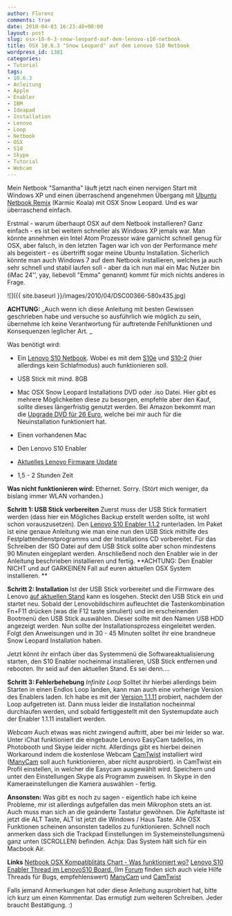 ```yaml
---
author: Florenz
comments: true
date: 2010-04-03 16:23:48+00:00
layout: post
slug: osx-10-6-3-snow-leopard-auf-dem-lenovo-s10-netbook
title: OSX 10.6.3 "Snow Leopard" auf dem Lenovo S10 Netbook
wordpress_id: 1381
categories:
- Tutorial
tags:
- 10.6.3
- Anleitung
- Apple
- Enabler
- IBM
- Ideapad
- Installation
- Lenovo
- Loop
- Netbook
- OSX
- S10
- Skype
- Tutorial
- Webcam
---
```


Mein Netbook "Samantha" läuft jetzt nach einen nervigen Start mit Windows XP und einen überraschend angenehmen Übergang mit [Ubuntu Netbook Remix](http://wiki.ubuntuusers.de/Ubuntu_Netbook_Remix) (Karmic Koala) mit OSX Snow Leopard. Und es war überraschend einfach.
<!-- more -->


Erstmal - warum überhaupt OSX auf dem Netbook installieren? Ganz einfach - es ist bei weitem schneller als Windows XP jemals war. Man könnte annehmen ein Intel Atom Prozessor wäre garnicht schnell genug für OSX, aber falsch, in den letzten Tagen war ich von der Performance mehr als begeistert - es übertrifft sogar meine Ubuntu Installation. Sicherlich könnte man auch Windows 7 auf dem Netbook installieren, welches ja auch sehr schnell und stabil laufen soll - aber da ich nun mal ein Mac Nutzer bin (iMac 24'', yay, liebevoll "Emma" genannt) kommt für mich nichts anderes in Frage.

![]({{ site.baseurl }}/images/2010/04/DSC00366-580x435.jpg)


**ACHTUNG:** _Auch wenn ich diese Anleitung mit besten Gewissen geschrieben habe und versuche so ausführlich wie möglich zu sein, übernehme ich keine Verantwortung für auftretende Fehlfunktionen und Konsequenzen leglicher Art. _

Was benötigt wird:




  * Ein [Lenovo S10 Netbook](http://www.amazon.de/gp/product/B002OOWB0M?ie=UTF8&tag=thebullet-21&linkCode=as2&camp=1638&creative=19454&creativeASIN=B002OOWB0M). Wobei es mit dem [S10e](http://www.amazon.de/gp/product/B002B3XY3O?ie=UTF8&tag=thebullet-21&linkCode=as2&camp=1638&creative=19454&creativeASIN=B002B3XY3O) und [S10-2](http://www.amazon.de/gp/product/B003922YZ0?ie=UTF8&tag=thebullet-21&linkCode=as2&camp=1638&creative=19454&creativeASIN=B003922YZ0) (hier allerdings kein Schlafmodus) auch funktionieren soll.


  * USB Stick mit mind. 8GB


  * Mac OSX Snow Leopard Installations DVD oder .iso Datei. Hier gibt es mehrere Möglichkeiten diese zu besorgen, empfehle aber den Kauf, sollte dieses längerfristig genutzt werden. Bei Amazon bekommt man die [Upgrade DVD für 26 Euro](http://www.amazon.de/gp/product/B001AZ3Y66?ie=UTF8&tag=thebullet-21&linkCode=as2&camp=1638&creative=19454&creativeASIN=B001AZ3Y66), welche bei mir auch für die Neuinstallation funktioniert hat.


  * Einen vorhandenen Mac


  * Den Lenovo S10 Enabler


  * [Aktuelles Lenovo Firmware Update](http://www-307.ibm.com/pc/support/site.wss/MIGR-72939.html)


  * 1,5 - 2 Stunden Zeit



**Was nicht funktionieren wird:** Ethernet. Sorry.
(Stört mich weniger, da bislang immer WLAN vorhanden.)

**Schritt 1: USB Stick vorbereiten**
Zuerst muss der USB Stick formatiert werden (dass hier ein Mögliches Backup erstellt werden sollte, ist wohl schon vorauszusetzen).
Den [Lenovo S10 Enabler 1.1.2](http://www.mediafire.com/download.php?jdytjjdgxyy) runterladen. Im Paket ist eine genaue Anleitung wie man eine nun den USB Stick mithilfe des Festplattendienstprogramms und der Installations CD vorbereitet. Für das Schreiben der ISO Datei auf dem USB Stick sollte aber schon mindestens 90 Minuten eingeplant werden. Anschließend noch den Enabler wie in der Anleitung beschrieben installieren und fertig.
**ACHTUNG: Den Enabler NICHT und auf GARKEINEN Fall auf euren aktuellen OSX System installieren. **

**Schritt 2: Installation**
Ist der USB Stick vorbereitet und die Firmware des Lenovo [auf aktuellen Stand](http://www-307.ibm.com/pc/support/site.wss/MIGR-72939.html) kann es losgehen.
Steckt den USB Stick ein und startet neu. Sobald der Lenovobildschirm aufleuchtet die Tastenkombination Fn+F11 drücken (was die F12 taste simuliert) und im erscheinenden Bootmenü den USB Stick auswählen. Dieser sollte mit den Namen USB HDD angezeigt werden.
Nun sollte der Installationsprozess eingeleitet werden. Folgt den Anweisungen und in 30 - 45 Minuten solltet ihr eine brandneue Snow Leopard Installation haben.

Jetzt könnt ihr einfach über das Systemmenü die Softwareaktualisierung starten, den S10 Enabler nocheinmal installieren, USB Stick entfernen und rebooten. Ihr seid auf den aktuellen Stand. Es sei denn....

**Schritt 3: Fehlerbehebung**
_Infinite Loop_
Solltet ihr hierbei allerdings beim Starten in einen Endlos Loop landen, kann man auch eine vorherige Version des Enablers laden. Ich habe es mit der [Version 1.1.11](http://www.mediafire.com/?ug1imk4mueu) probiert, nachdem der Loop aufgetreten ist. Dann muss leider die Installation nocheinmal durchlaufen werden, und sobald fertiggestellt mit den Systemupdate auch der Enabler 1.1.11 installiert werden.

_Webcam_
Auch etwas was nicht zwingend auftritt, aber bei mir leider so war. Unter iChat funktioniert die eingebaute Lenovo EasyCam tadellos, im Photobooth und Skype leider nicht. Allerdings gibt es hierbei deinen Workaround indem die kostenlose Webcam [CamTwist](http://allocinit.com/index.php?title=CamTwist) installiert wird ([ManyCam](http://www.manycam.com/) soll auch funktionieren, aber nicht ausprobiert).
in CamTwist ein Profil einstellen, in welcher die Easycam ausgewählt wird. Speichern und unter den Einstellungen Skype als Programm zuweisen. In Skype in den Kameraeinstellungen die Kamera auswählen - fertig.

**Ansonsten:**
Was gibt es noch zu sagen - eigentlich habe ich keine Probleme, mir ist allerdings aufgefallen das mein Mikrophon stets an ist.
Auch muss man sich an die geänderte Tastatur gewöhnen. Die Apfeltaste ist jetzt die ALT Taste, ALT ist jetzt die Windows / Haus Taste.
Alle OSX Funktionen scheinen ansonsten tadellos zu funktionieren. Schnell noch anmerken dass sich die Trackpad Einstellungen im Systemeinstellungsmenü ganz unten (SCROLLEN) befinden.
Achja: Das System hält sich für ein Macbook Air.

**Links**
[Netbook OSX Kompatiblitäts Chart - Was funktioniert wo?](http://gadgets.boingboing.net/2008/12/17/osx-netbook-compatib.html)
[Lenovo S10 Enabler Thread im LenovoS10 Board. ](http://www.s10lenovo.com/viewtopic.php?f=33&t=3280)
(Im [Forum](http://s10lenovo.com/viewforum.php?f=15) finden sich auch viele Hilfe Threads für Bugs, empfehlenswert)
[ManyCam](http://www.manycam.com) und [CamTwist](http://allocinit.com/index.php?title=CamTwist)

Falls jemand Anmerkungen hat oder diese Anleitung ausprobiert hat, bitte ich kurz um einen Kommentar. Das ermutigt zum weiteren Schreiben. Jeder braucht Bestätigung.
:)


